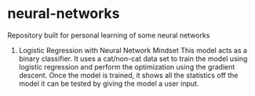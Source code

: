 # neural-networks
Repository built for personal learning of some neural networks

1. Logistic Regression with Neural Network Mindset
   This model acts as a binary classifier. It uses a cat/non-cat data set to train the model using logistic regression and perform the optimization using the gradient descent. Once the model is trained, it shows all the statistics off the model it can be tested by giving the model a user input.
